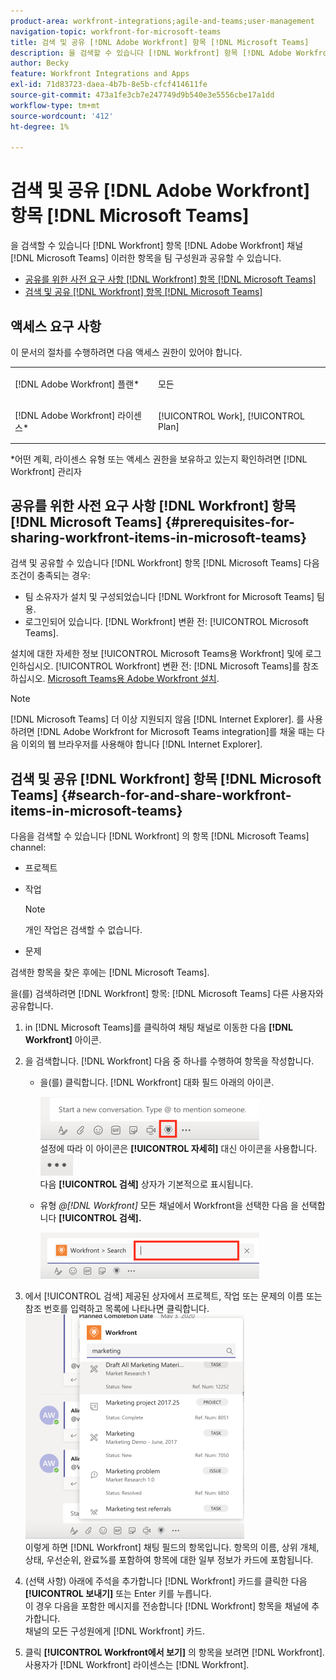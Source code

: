 ```yaml
---
product-area: workfront-integrations;agile-and-teams;user-management
navigation-topic: workfront-for-microsoft-teams
title: 검색 및 공유 [!DNL Adobe Workfront] 항목 [!DNL Microsoft Teams]
description: 을 검색할 수 있습니다 [!DNL Workfront] 항목 [!DNL Adobe WorkfrontWorkfront] 채널 [!DNL Microsoft Teams] 이러한 항목을 팀 구성원과 공유할 수 있습니다.
author: Becky
feature: Workfront Integrations and Apps
exl-id: 71d83723-daea-4b7b-8e5b-cfcf414611fe
source-git-commit: 473a1fe3cb7e247749d9b540e3e5556cbe17a1dd
workflow-type: tm+mt
source-wordcount: '412'
ht-degree: 1%

---
```


# 검색 및 공유 [!DNL Adobe Workfront] 항목 [!DNL Microsoft Teams]

을 검색할 수 있습니다 [!DNL Workfront] 항목 [!DNL Adobe Workfront] 채널 [!DNL Microsoft Teams] 이러한 항목을 팀 구성원과 공유할 수 있습니다.

* [공유를 위한 사전 요구 사항 [!DNL Workfront] 항목 [!DNL Microsoft Teams]](#prerequisites-for-sharing-workfront-items-in-microsoft-teams-prerequisites-for-sharing-workfront-items-in-microsoft-teams)
* [검색 및 공유 [!DNL Workfront] 항목 [!DNL Microsoft Teams]](#search-for-and-share-adobe-workfront-items-in-microsoft-teams)

## 액세스 요구 사항

이 문서의 절차를 수행하려면 다음 액세스 권한이 있어야 합니다.

<table style="table-layout:auto"> 
 <col> 
 <col> 
 <tbody> 
  <tr> 
   <td role="rowheader">[!DNL Adobe Workfront] 플랜*</td> 
   <td> <p>모든</p> </td> 
  </tr> 
  <tr> 
   <td role="rowheader">[!DNL Adobe Workfront] 라이센스*</td> 
   <td> <p>[!UICONTROL Work], [!UICONTROL Plan]</p> </td> 
  </tr> 
 </tbody> 
</table>

&#42;어떤 계획, 라이센스 유형 또는 액세스 권한을 보유하고 있는지 확인하려면 [!DNL Workfront] 관리자

## 공유를 위한 사전 요구 사항 [!DNL Workfront] 항목 [!DNL Microsoft Teams] {#prerequisites-for-sharing-workfront-items-in-microsoft-teams}

검색 및 공유할 수 있습니다 [!DNL Workfront] 항목 [!DNL Microsoft Teams] 다음 조건이 충족되는 경우:

* 팀 소유자가 설치 및 구성되었습니다 [!DNL Workfront for Microsoft Teams] 팀용.
* 로그인되어 있습니다. [!DNL Workfront] 변환 전: [!UICONTROL Microsoft Teams].

설치에 대한 자세한 정보 [!UICONTROL Microsoft Teams용 Workfront] 및에 로그인하십시오. [!UICONTROL Workfront] 변환 전: [!DNL Microsoft Teams]를 참조하십시오. [Microsoft Teams용 Adobe Workfront 설치](../../workfront-integrations-and-apps/using-workfront-with-microsoft-teams/install-workfront-ms-teams.md).

>[!NOTE]
>
>[!DNL Microsoft Teams] 더 이상 지원되지 않음 [!DNL Internet Explorer]. 를 사용하려면 [!DNL Adobe Workfront for Microsoft Teams integration]를 채울 때는 다음 이외의 웹 브라우저를 사용해야 합니다 [!DNL Internet Explorer].


## 검색 및 공유 [!DNL Workfront] 항목 [!DNL Microsoft Teams] {#search-for-and-share-workfront-items-in-microsoft-teams}

다음을 검색할 수 있습니다 [!DNL Workfront] 의 항목 [!DNL Microsoft Teams] channel:

* 프로젝트
* 작업

   >[!NOTE]
   >
   >개인 작업은 검색할 수 없습니다.

* 문제

검색한 항목을 찾은 후에는 [!DNL Microsoft Teams].

을(를) 검색하려면 [!DNL Workfront] 항목: [!DNL Microsoft Teams] 다른 사용자와 공유합니다.

1. in [!DNL Microsoft Teams]를 클릭하여 채팅 채널로 이동한 다음 **[!DNL Workfront]** 아이콘.
1. 을 검색합니다. [!DNL Workfront] 다음 중 하나를 수행하여 항목을 작성합니다.

   * 을(를) 클릭합니다. [!DNL Workfront] 대화 필드 아래의 아이콘\.

      ![ms_teams_workfront_pinned_icon_highlight.png](assets/ms-teams-workfront-pinned-icon-highlight-350x69.png)\
      설정에 따라 이 아이콘은 **[!UICONTROL 자세히]** 대신 아이콘을 사용합니다.\
      ![more_icon.png](assets/more-icon-52x34.png)\
      다음 **[!UICONTROL 검색]** 상자가 기본적으로 표시됩니다.

   * 유형 *@[!DNL Workfront]* 모든 채널에서 Workfront을 선택한 다음 을 선택합니다 **[!UICONTROL 검색].**

      ![ms_teams_search_from_command.png](assets/ms-teams-search-from-command-350x74.png)

1. 에서 [!UICONTROL 검색] 제공된 상자에서 프로젝트, 작업 또는 문제의 이름 또는 참조 번호를 입력하고 목록에 나타나면 클릭합니다.\
   ![ms_teams_search_for_items.png](assets/ms-teams-searching-for-items-350x359.png)\
   이렇게 하면 [!DNL Workfront] 채팅 필드의 항목입니다. 항목의 이름, 상위 개체, 상태, 우선순위, 완료%를 포함하여 항목에 대한 일부 정보가 카드에 포함됩니다.

1. (선택 사항) 아래에 주석을 추가합니다 [!DNL Workfront] 카드를 클릭한 다음 **[!UICONTROL 보내기]** 또는 Enter 키를 누릅니다.\
   이 경우 다음을 포함한 메시지를 전송합니다 [!DNL Workfront] 항목을 채널에 추가합니다.\
   채널의 모든 구성원에게 [!DNL Workfront] 카드.

1. 클릭 **[!UICONTROL Workfront에서 보기]** 의 항목을 보려면 [!DNL Workfront].\
   사용자가 [!DNL Workfront] 라이센스는 [!DNL Workfront].
